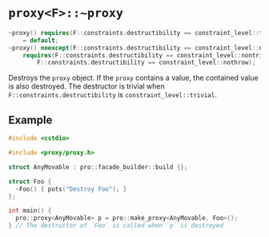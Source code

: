 # `proxy<F>::~proxy`

```cpp
~proxy() requires(F::constraints.destructibility == constraint_level::trivial)
    = default;
~proxy() noexcept(F::constraints.destructibility == constraint_level::nothrow)
    requires(F::constraints.destructibility == constraint_level::nontrivial ||
        F::constraints.destructibility == constraint_level::nothrow);
```

Destroys the `proxy` object. If the `proxy` contains a value, the contained value is also destroyed. The destructor is trivial when `F::constraints.destructibility` is `constraint_level::trivial`.

## Example

```cpp
#include <cstdio>

#include <proxy/proxy.h>

struct AnyMovable : pro::facade_builder::build {};

struct Foo {
  ~Foo() { puts("Destroy Foo"); }
};

int main() {
  pro::proxy<AnyMovable> p = pro::make_proxy<AnyMovable, Foo>();
} // The destructor of `Foo` is called when `p` is destroyed
```
